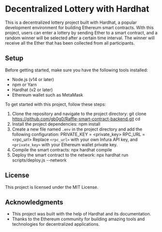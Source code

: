 # Decentralized Lottery with Hardhat

This is a decentralized lottery project built with Hardhat, a popular development environment for building Ethereum smart contracts. With this project, users can enter a lottery by sending Ether to a smart contract, and a random winner will be selected after a certain time interval. The winner will receive all the Ether that has been collected from all participants.

## Setup

Before getting started, make sure you have the following tools installed:

- Node.js (v14 or later)
- npm or Yarn
- Hardhat (v2 or later)
- Ethereum wallet such as MetaMask

To get started with this project, follow these steps:

1. Clone the repository and navigate to the project directory:
    git clone https://github.com/gb0g0/Raffle-smart-contract-backend.git
    cd <project-name>
2. Install the project dependencies:
    npm install
3. Create a new file named `.env` in the project directory and add the following configuration:
    PRIVATE_KEY = <private_key>
    RPC_URL = <rpc_url>
    Replace `<rpc_url>` with your own Infura API key, and `<private_key>` with your Ethereum wallet private key.
4. Compile the smart contracts:
    npx hardhat compile
5. Deploy the smart contract to the network:
    npx hardhat run scripts/deploy.js --network <network-name>

## License

This project is licensed under the MIT License.

## Acknowledgments

- This project was built with the help of Hardhat and its documentation.
- Thanks to the Ethereum community for building amazing tools and technologies for decentralized applications.